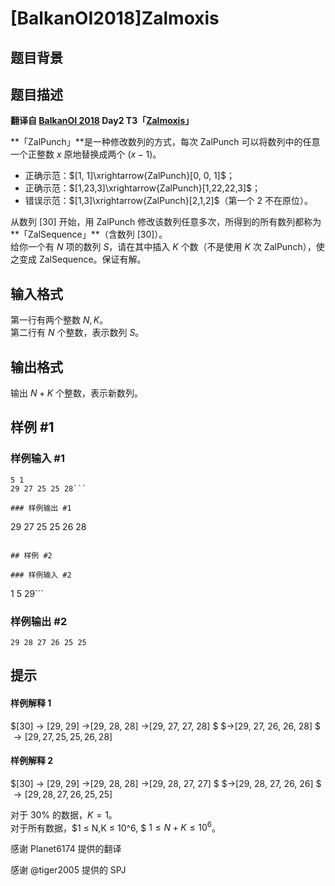 # [BalkanOI2018]Zalmoxis

## 题目背景



## 题目描述

**翻译自 [BalkanOI 2018](http://boi2018.ro) Day2 T3「[Zalmoxis](http://boi2018.ro/assets/Tasks/BOI/Day_2/zalmoxis/zalmoxis_en.pdf)」**

**「ZalPunch」**是一种修改数列的方式，每次 ZalPunch 可以将数列中的任意一个正整数 $x$ 原地替换成两个 $(x-1)$。  
* 正确示范：$[1, 1]\xrightarrow{ZalPunch}[0, 0, 1]$；  
* 正确示范：$[1,23,3]\xrightarrow{ZalPunch}[1,22,22,3]$；  
* 错误示范：$[1,3]\xrightarrow{ZalPunch}[2,1,2]$（第一个 2 不在原位）。

从数列 $[30]$ 开始，用 ZalPunch 修改该数列任意多次，所得到的所有数列都称为**「ZalSequence」**（含数列 $[30]$）。  
给你一个有 $N$ 项的数列 $S$，请在其中插入 $K$ 个数（不是使用 $K$ 次 ZalPunch），使之变成 ZalSequence。保证有解。

## 输入格式

第一行有两个整数 $N, K$。  
第二行有 $N$ 个整数，表示数列 $S$。

## 输出格式

输出 $N+K$ 个整数，表示新数列。

## 样例 #1

### 样例输入 #1
```
5 1
29 27 25 25 28```

### 样例输出 #1

```
29 27 25 25 26 28
```

## 样例 #2

### 样例输入 #2
```
1 5
29```

### 样例输出 #2

```
29 28 27 26 25 25
```

## 提示

#### 样例解释 1
$[30] → [29, 29] →[29, 28, 28] →[29, 27, 27, 28] $ $→[29, 27, 26, 26, 28] $ $→ [29, 27, 25, 25, 26, 28]$

#### 样例解释 2
$[30] → [29, 29] →[29, 28, 28] →[29, 28, 27, 27] $ $→[29, 28, 27, 26, 26] $ $→[29, 28, 27, 26, 25, 25]$

对于 $30\%$ 的数据，$K=1$。  
对于所有数据，$1 ≤ N,K ≤ 10^6, $ $1 ≤ N + K ≤ 10^6$。


感谢 Planet6174 提供的翻译

感谢 @tiger2005 提供的 SPJ
